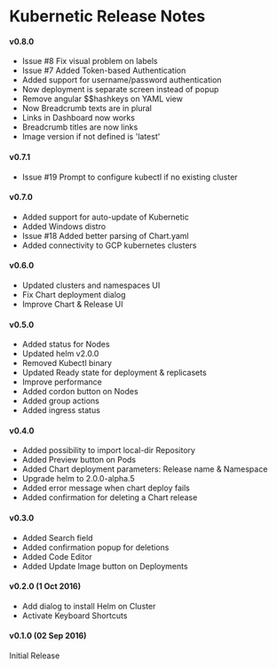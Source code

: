 # Kubernetic Release Notes

#### v0.8.0

* Issue #8 Fix visual problem on labels
* Issue #7 Added Token-based Authentication
* Added support for username/password authentication
* Now deployment is separate screen instead of popup
* Remove angular $$hashkeys on YAML view
* Now Breadcrumb texts are in plural
* Links in Dashboard now works
* Breadcrumb titles are now links
* Image version if not defined is 'latest'

#### v0.7.1

* Issue #19 Prompt to configure kubectl if no existing cluster

#### v0.7.0

* Added support for auto-update of Kubernetic
* Added Windows distro
* Issue #18 Added better parsing of Chart.yaml
* Added connectivity to GCP kubernetes clusters

#### v0.6.0

* Updated clusters and namespaces UI
* Fix Chart deployment dialog
* Improve Chart & Release UI

#### v0.5.0

* Added status for Nodes
* Updated helm v2.0.0
* Removed Kubectl binary
* Updated Ready state for deployment & replicasets
* Improve performance
* Added cordon button on Nodes
* Added group actions
* Added ingress status

#### v0.4.0

* Added possibility to import local-dir Repository
* Added Preview button on Pods
* Added Chart deployment parameters: Release name & Namespace
* Upgrade helm to 2.0.0-alpha.5
* Added error message when chart deploy fails
* Added confirmation for deleting a Chart release

#### v0.3.0

* Added Search field
* Added confirmation popup for deletions
* Added Code Editor
* Added Update Image button on Deployments

#### v0.2.0 (1 Oct 2016)

* Add dialog to install Helm on Cluster
* Activate Keyboard Shortcuts

#### v0.1.0 (02 Sep 2016)

Initial Release
